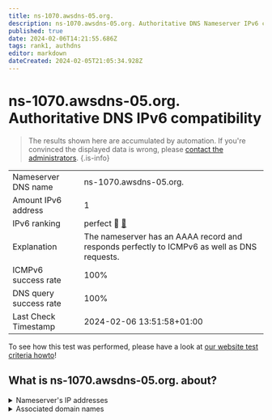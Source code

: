 ```yaml
---
title: ns-1070.awsdns-05.org.
description: ns-1070.awsdns-05.org. Authoritative DNS Nameserver IPv6 compatibility
published: true
date: 2024-02-06T14:21:55.686Z
tags: rank1, authdns
editor: markdown
dateCreated: 2024-02-05T21:05:34.928Z
---
```


# ns-1070.awsdns-05.org. Authoritative DNS IPv6 compatibility

> The results shown here are accumulated by automation. If you're convinced the displayed data is wrong, please [contact the administrators](/howto/chat). 
{.is-info}




|   |   |
| - | - |
| Nameserver DNS name | ns-1070.awsdns-05.org.
| Amount IPv6 address | 1
| IPv6 ranking | perfect :1st_place_medal: [🔗](/howto/ranking) |
| Explanation | The nameserver has an AAAA record and responds perfectly to ICMPv6 as well as DNS requests. |
| ICMPv6 success rate | 100%|
| DNS query success rate | 100% |
| Last Check Timestamp | 2024-02-06 13:51:58+01:00 |

To see how this test was performed, please have a look at [our website test criteria howto](/howto/testcriteria/authdns)!


## What is ns-1070.awsdns-05.org. about?




<details>
<summary>Nameserver's IP addresses</summary>

2600:9000:5304:2e00::1

</details>



<details>
<summary>Associated domain names</summary>

www.gsk.com

</details>
